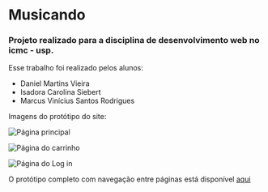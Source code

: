 # Musicando
### Projeto realizado para a disciplina de desenvolvimento web no icmc - usp.

Esse trabalho foi realizado pelos alunos:<br>
- Daniel Martins Vieira
- Isadora Carolina Siebert
- Marcus Vinícius Santos Rodrigues

Imagens do protótipo do site:

![Página principal](https://raw.githubusercontent.com/Idalen/musicando/master/prototype/homepage.png)

![Página do carrinho](https://raw.githubusercontent.com/Idalen/musicando/master/prototype/chartpage.png)

![Página do Log in](https://raw.githubusercontent.com/Idalen/musicando/master/prototype/loginpage.png)

O protótipo completo com navegação entre páginas está disponível [aqui](https://www.figma.com/file/CuKYvZKoZ1MMbLktkCf9Wh/Musicando?node-id=0%3A1)
